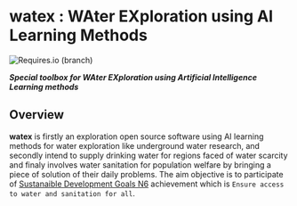  # watex : WAter EXploration using AI Learning Methods

![Requires.io (branch)](https://img.shields.io/requires/github/WEgeophysics/watex/master?style=for-the-badge)

**_Special toolbox for WAter EXploration  using Artificial Intelligence Learning methods_**

## Overview

**watex** is firstly an exploration open source software using AI learning methods for water exploration like underground water research,
 and secondly intend to supply drinking water for regions faced of water scarcity  and finaly involves water sanitation for population welfare by bringing a piece of solution of their daily problems. The aim objective is to participate of 
 [Sustanaible Development Goals N6](https://www.un.org/sustainabledevelopment/development-agenda/) achievement which is  `Ensure access to water and sanitation for all`.



